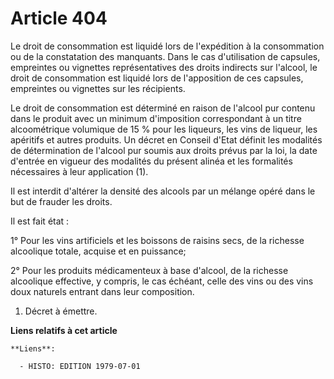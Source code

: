 # Article 404

Le droit de consommation est liquidé lors de l'expédition à la consommation ou de la constatation des manquants. Dans le cas
d'utilisation de capsules, empreintes ou vignettes représentatives des droits indirects sur l'alcool, le droit de
consommation est liquidé lors de l'apposition de ces capsules, empreintes ou vignettes sur les récipients.

Le droit de consommation est déterminé en raison de l'alcool pur contenu dans le produit avec un minimum d'imposition
correspondant à un titre alcoométrique volumique de 15 % pour les liqueurs, les vins de liqueur, les apéritifs et autres
produits. Un décret en Conseil d'Etat définit les modalités de détermination de l'alcool pur soumis aux droits prévus par la
loi, la date d'entrée en vigueur des modalités du présent alinéa et les formalités nécessaires à leur application (1).

Il est interdit d'altérer la densité des alcools par un mélange opéré dans le but de frauder les droits.

Il est fait état :

1° Pour les vins artificiels et les boissons de raisins secs, de la richesse alcoolique totale, acquise et en puissance;

2° Pour les produits médicamenteux à base d'alcool, de la richesse alcoolique effective, y compris, le cas échéant, celle des
vins ou des vins doux naturels entrant dans leur composition.

1)  Décret à émettre.

**Liens relatifs à cet article**

	**Liens**:

	  - HISTO: EDITION 1979-07-01
